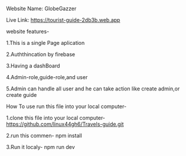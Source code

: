 Website Name: GlobeGazzer

Live Link: https://tourist-guide-2db3b.web.app


website features-

1.This is a single Page aplication

2.Auththincation by firebase

3.Having a dashBoard

4.Admin-role,guide-role,and user

5.Admin can handle all user and he can take action like create admin,or create guide




How To use run this file into your local computer-

1.clone this file into your local computer- https://github.com/linux44gh6/Travels-guide.git

2.run this commen- npm install

3.Run it localy- npm run dev 
